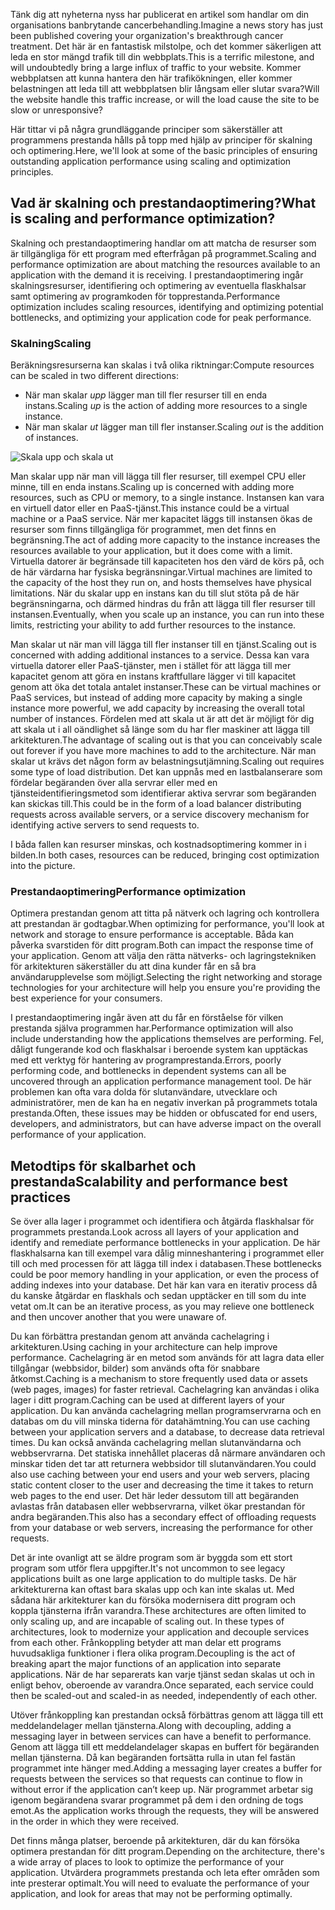 <span data-ttu-id="55864-101">Tänk dig att nyheterna nyss har publicerat en artikel som handlar om din organisations banbrytande cancerbehandling.</span><span class="sxs-lookup"><span data-stu-id="55864-101">Imagine a news story has just been published covering your organization's breakthrough cancer treatment.</span></span> <span data-ttu-id="55864-102">Det här är en fantastisk milstolpe, och det kommer säkerligen att leda en stor mängd trafik till din webbplats.</span><span class="sxs-lookup"><span data-stu-id="55864-102">This is a terrific milestone, and will undoubtedly bring a large influx of traffic to your website.</span></span> <span data-ttu-id="55864-103">Kommer webbplatsen att kunna hantera den här trafikökningen, eller kommer belastningen att leda till att webbplatsen blir långsam eller slutar svara?</span><span class="sxs-lookup"><span data-stu-id="55864-103">Will the website handle this traffic increase, or will the load cause the site to be slow or unresponsive?</span></span>

<span data-ttu-id="55864-104">Här tittar vi på några grundläggande principer som säkerställer att programmens prestanda hålls på topp med hjälp av principer för skalning och optimering.</span><span class="sxs-lookup"><span data-stu-id="55864-104">Here, we'll look at some of the basic principles of ensuring outstanding application performance using scaling and optimization principles.</span></span>

## <a name="what-is-scaling-and-performance-optimization"></a><span data-ttu-id="55864-105">Vad är skalning och prestandaoptimering?</span><span class="sxs-lookup"><span data-stu-id="55864-105">What is scaling and performance optimization?</span></span>

<span data-ttu-id="55864-106">Skalning och prestandaoptimering handlar om att matcha de resurser som är tillgängliga för ett program med efterfrågan på programmet.</span><span class="sxs-lookup"><span data-stu-id="55864-106">Scaling and performance optimization are about matching the resources available to an application with the demand it is receiving.</span></span> <span data-ttu-id="55864-107">I prestandaoptimering ingår skalningsresurser, identifiering och optimering av eventuella flaskhalsar samt optimering av programkoden för topprestanda.</span><span class="sxs-lookup"><span data-stu-id="55864-107">Performance optimization includes scaling resources, identifying and optimizing potential bottlenecks, and optimizing your application code for peak performance.</span></span>

### <a name="scaling"></a><span data-ttu-id="55864-108">Skalning</span><span class="sxs-lookup"><span data-stu-id="55864-108">Scaling</span></span>

<span data-ttu-id="55864-109">Beräkningsresurserna kan skalas i två olika riktningar:</span><span class="sxs-lookup"><span data-stu-id="55864-109">Compute resources can be scaled in two different directions:</span></span>

* <span data-ttu-id="55864-110">När man skalar *upp* lägger man till fler resurser till en enda instans.</span><span class="sxs-lookup"><span data-stu-id="55864-110">Scaling *up* is the action of adding more resources to a single instance.</span></span>
* <span data-ttu-id="55864-111">När man skalar *ut* lägger man till fler instanser.</span><span class="sxs-lookup"><span data-stu-id="55864-111">Scaling *out* is the addition of instances.</span></span>

![Skala upp och skala ut](../media-draft/scale-up-scale-out.png)

<span data-ttu-id="55864-113">Man skalar upp när man vill lägga till fler resurser, till exempel CPU eller minne, till en enda instans.</span><span class="sxs-lookup"><span data-stu-id="55864-113">Scaling up is concerned with adding more resources, such as CPU or memory, to a single instance.</span></span> <span data-ttu-id="55864-114">Instansen kan vara en virtuell dator eller en PaaS-tjänst.</span><span class="sxs-lookup"><span data-stu-id="55864-114">This instance could be a virtual machine or a PaaS service.</span></span> <span data-ttu-id="55864-115">När mer kapacitet läggs till instansen ökas de resurser som finns tillgängliga för programmet, men det finns en begränsning.</span><span class="sxs-lookup"><span data-stu-id="55864-115">The act of adding more capacity to the instance increases the resources available to your application, but it does come with a limit.</span></span> <span data-ttu-id="55864-116">Virtuella datorer är begränsade till kapaciteten hos den värd de körs på, och de här värdarna har fysiska begränsningar.</span><span class="sxs-lookup"><span data-stu-id="55864-116">Virtual machines are limited to the capacity of the host they run on, and hosts themselves have physical limitations.</span></span> <span data-ttu-id="55864-117">När du skalar upp en instans kan du till slut stöta på de här begränsningarna, och därmed hindras du från att lägga till fler resurser till instansen.</span><span class="sxs-lookup"><span data-stu-id="55864-117">Eventually, when you scale up an instance, you can run into these limits, restricting your ability to add further resources to the instance.</span></span>

<span data-ttu-id="55864-118">Man skalar ut när man vill lägga till fler instanser till en tjänst.</span><span class="sxs-lookup"><span data-stu-id="55864-118">Scaling out is concerned with adding additional instances to a service.</span></span> <span data-ttu-id="55864-119">Dessa kan vara virtuella datorer eller PaaS-tjänster, men i stället för att lägga till mer kapacitet genom att göra en instans kraftfullare lägger vi till kapacitet genom att öka det totala antalet instanser.</span><span class="sxs-lookup"><span data-stu-id="55864-119">These can be virtual machines or PaaS services, but instead of adding more capacity by making a single instance more powerful, we add capacity by increasing the overall total number of instances.</span></span> <span data-ttu-id="55864-120">Fördelen med att skala ut är att det är möjligt för dig att skala ut i all oändlighet så länge som du har fler maskiner att lägga till arkitekturen.</span><span class="sxs-lookup"><span data-stu-id="55864-120">The advantage of scaling out is that you can conceivably scale out forever if you have more machines to add to the architecture.</span></span> <span data-ttu-id="55864-121">När man skalar ut krävs det någon form av belastningsutjämning.</span><span class="sxs-lookup"><span data-stu-id="55864-121">Scaling out requires some type of load distribution.</span></span> <span data-ttu-id="55864-122">Det kan uppnås med en lastbalanserare som fördelar begäranden över alla servrar eller med en tjänsteidentifieringsmetod som identifierar aktiva servrar som begäranden kan skickas till.</span><span class="sxs-lookup"><span data-stu-id="55864-122">This could be in the form of a load balancer distributing requests across available servers, or a service discovery mechanism for identifying active servers to send requests to.</span></span>

<span data-ttu-id="55864-123">I båda fallen kan resurser minskas, och kostnadsoptimering kommer in i bilden.</span><span class="sxs-lookup"><span data-stu-id="55864-123">In both cases, resources can be reduced, bringing cost optimization into the picture.</span></span>

### <a name="performance-optimization"></a><span data-ttu-id="55864-124">Prestandaoptimering</span><span class="sxs-lookup"><span data-stu-id="55864-124">Performance optimization</span></span>

<span data-ttu-id="55864-125">Optimera prestandan genom att titta på nätverk och lagring och kontrollera att prestandan är godtagbar.</span><span class="sxs-lookup"><span data-stu-id="55864-125">When optimizing for performance, you'll look at network and storage to ensure performance is acceptable.</span></span> <span data-ttu-id="55864-126">Båda kan påverka svarstiden för ditt program.</span><span class="sxs-lookup"><span data-stu-id="55864-126">Both can impact the response time of your application.</span></span> <span data-ttu-id="55864-127">Genom att välja den rätta nätverks- och lagringstekniken för arkitekturen säkerställer du att dina kunder får en så bra användarupplevelse som möjligt.</span><span class="sxs-lookup"><span data-stu-id="55864-127">Selecting the right networking and storage technologies for your architecture will help you ensure you're providing the best experience for your consumers.</span></span>

<span data-ttu-id="55864-128">I prestandaoptimering ingår även att du får en förståelse för vilken prestanda själva programmen har.</span><span class="sxs-lookup"><span data-stu-id="55864-128">Performance optimization will also include understanding how the applications themselves are performing.</span></span> <span data-ttu-id="55864-129">Fel, dåligt fungerande kod och flaskhalsar i beroende system kan upptäckas med ett verktyg för hantering av programprestanda.</span><span class="sxs-lookup"><span data-stu-id="55864-129">Errors, poorly performing code, and bottlenecks in dependent systems can all be uncovered through an application performance management tool.</span></span> <span data-ttu-id="55864-130">De här problemen kan ofta vara dolda för slutanvändare, utvecklare och administratörer, men de kan ha en negativ inverkan på programmets totala prestanda.</span><span class="sxs-lookup"><span data-stu-id="55864-130">Often, these issues may be hidden or obfuscated for end users, developers, and administrators, but can have adverse impact on the overall performance of your application.</span></span>

## <a name="scalability-and-performance-best-practices"></a><span data-ttu-id="55864-131">Metodtips för skalbarhet och prestanda</span><span class="sxs-lookup"><span data-stu-id="55864-131">Scalability and performance best practices</span></span>

<span data-ttu-id="55864-132">Se över alla lager i programmet och identifiera och åtgärda flaskhalsar för programmets prestanda.</span><span class="sxs-lookup"><span data-stu-id="55864-132">Look across all layers of your application and identify and remediate performance bottlenecks in your application.</span></span> <span data-ttu-id="55864-133">De här flaskhalsarna kan till exempel vara dålig minneshantering i programmet eller till och med processen för att lägga till index i databasen.</span><span class="sxs-lookup"><span data-stu-id="55864-133">These bottlenecks could be poor memory handling in your application, or even the process of adding indexes into your database.</span></span> <span data-ttu-id="55864-134">Det här kan vara en iterativ process då du kanske åtgärdar en flaskhals och sedan upptäcker en till som du inte vetat om.</span><span class="sxs-lookup"><span data-stu-id="55864-134">It can be an iterative process, as you may relieve one bottleneck and then uncover another that you were unaware of.</span></span>

<span data-ttu-id="55864-135">Du kan förbättra prestandan genom att använda cachelagring i arkitekturen.</span><span class="sxs-lookup"><span data-stu-id="55864-135">Using caching in your architecture can help improve performance.</span></span> <span data-ttu-id="55864-136">Cachelagring är en metod som används för att lagra data eller tillgångar (webbsidor, bilder) som används ofta för snabbare åtkomst.</span><span class="sxs-lookup"><span data-stu-id="55864-136">Caching is a mechanism to store frequently used data or assets (web pages, images) for faster retrieval.</span></span> <span data-ttu-id="55864-137">Cachelagring kan användas i olika lager i ditt program.</span><span class="sxs-lookup"><span data-stu-id="55864-137">Caching can be used at different layers of your application.</span></span> <span data-ttu-id="55864-138">Du kan använda cachelagring mellan programservrarna och en databas om du vill minska tiderna för datahämtning.</span><span class="sxs-lookup"><span data-stu-id="55864-138">You can use caching between your application servers and a database, to decrease data retrieval times.</span></span> <span data-ttu-id="55864-139">Du kan också använda cachelagring mellan slutanvändarna och webbservrarna. Det statiska innehållet placeras då närmare användaren och minskar tiden det tar att returnera webbsidor till slutanvändaren.</span><span class="sxs-lookup"><span data-stu-id="55864-139">You could also use caching between your end users and your web servers, placing static content closer to the user and decreasing the time it takes to return web pages to the end user.</span></span> <span data-ttu-id="55864-140">Det här leder dessutom till att begäranden avlastas från databasen eller webbservrarna, vilket ökar prestandan för andra begäranden.</span><span class="sxs-lookup"><span data-stu-id="55864-140">This also has a secondary effect of offloading requests from your database or web servers, increasing the performance for other requests.</span></span>

<span data-ttu-id="55864-141">Det är inte ovanligt att se äldre program som är byggda som ett stort program som utför flera uppgifter.</span><span class="sxs-lookup"><span data-stu-id="55864-141">It's not uncommon to see legacy applications built as one large application to do multiple tasks.</span></span> <span data-ttu-id="55864-142">De här arkitekturerna kan oftast bara skalas upp och kan inte skalas ut. Med sådana här arkitekturer kan du försöka modernisera ditt program och koppla tjänsterna ifrån varandra.</span><span class="sxs-lookup"><span data-stu-id="55864-142">These architectures are often limited to only scaling up, and are incapable of scaling out. In these types of architectures, look to modernize your application and decouple services from each other.</span></span> <span data-ttu-id="55864-143">Frånkoppling betyder att man delar ett programs huvudsakliga funktioner i flera olika program.</span><span class="sxs-lookup"><span data-stu-id="55864-143">Decoupling is the act of breaking apart the major functions of an application into separate applications.</span></span> <span data-ttu-id="55864-144">När de har separerats kan varje tjänst sedan skalas ut och in enligt behov, oberoende av varandra.</span><span class="sxs-lookup"><span data-stu-id="55864-144">Once separated, each service could then be scaled-out and scaled-in as needed, independently of each other.</span></span>

<span data-ttu-id="55864-145">Utöver frånkoppling kan prestandan också förbättras genom att lägga till ett meddelandelager mellan tjänsterna.</span><span class="sxs-lookup"><span data-stu-id="55864-145">Along with decoupling, adding a messaging layer in between services can have a benefit to performance.</span></span> <span data-ttu-id="55864-146">Genom att lägga till ett meddelandelager skapas en buffert för begäranden mellan tjänsterna. Då kan begäranden fortsätta rulla in utan fel fastän programmet inte hänger med.</span><span class="sxs-lookup"><span data-stu-id="55864-146">Adding a messaging layer creates a buffer for requests between the services so that requests can continue to flow in without error if the application can’t keep up.</span></span> <span data-ttu-id="55864-147">När programmet arbetar sig igenom begärandena svarar programmet på dem i den ordning de togs emot.</span><span class="sxs-lookup"><span data-stu-id="55864-147">As the application works through the requests, they will be answered in the order in which they were received.</span></span>

<span data-ttu-id="55864-148">Det finns många platser, beroende på arkitekturen, där du kan försöka optimera prestandan för ditt program.</span><span class="sxs-lookup"><span data-stu-id="55864-148">Depending on the architecture, there's a wide array of places to look to optimize the performance of your application.</span></span> <span data-ttu-id="55864-149">Utvärdera programmets prestanda och leta efter områden som inte presterar optimalt.</span><span class="sxs-lookup"><span data-stu-id="55864-149">You will need to evaluate the performance of your application, and look for areas that may not be performing optimally.</span></span>
